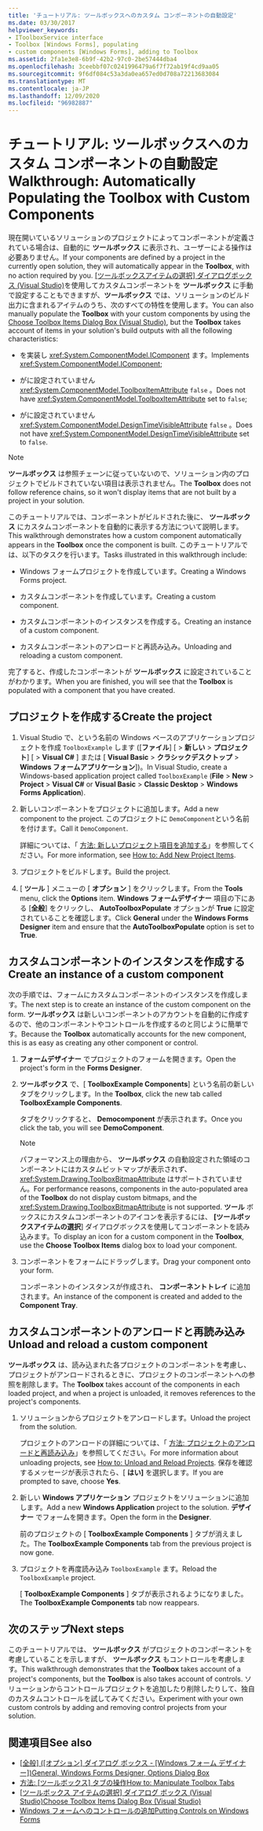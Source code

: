 ```yaml
---
title: 'チュートリアル: ツールボックスへのカスタム コンポーネントの自動設定'
ms.date: 03/30/2017
helpviewer_keywords:
- IToolboxService interface
- Toolbox [Windows Forms], populating
- custom components [Windows Forms], adding to Toolbox
ms.assetid: 2fa1e3e8-6b9f-42b2-97c0-2be57444dba4
ms.openlocfilehash: 3ceebbf07c0241996479a6f7f72ab19f4cd9aa05
ms.sourcegitcommit: 9f6df084c53a3da0ea657ed0d708a72213683084
ms.translationtype: MT
ms.contentlocale: ja-JP
ms.lasthandoff: 12/09/2020
ms.locfileid: "96982887"
---
```

# <a name="walkthrough-automatically-populating-the-toolbox-with-custom-components"></a><span data-ttu-id="f409b-102">チュートリアル: ツールボックスへのカスタム コンポーネントの自動設定</span><span class="sxs-lookup"><span data-stu-id="f409b-102">Walkthrough: Automatically Populating the Toolbox with Custom Components</span></span>

<span data-ttu-id="f409b-103">現在開いているソリューションのプロジェクトによってコンポーネントが定義されている場合は、自動的に **ツールボックス** に表示され、ユーザーによる操作は必要ありません。</span><span class="sxs-lookup"><span data-stu-id="f409b-103">If your components are defined by a project in the currently open solution, they will automatically appear in the **Toolbox**, with no action required by you.</span></span> <span data-ttu-id="f409b-104">[[ツールボックスアイテムの選択] ダイアログボックス (Visual Studio)](/previous-versions/visualstudio/visual-studio-2010/dyca0t6t(v=vs.100))を使用してカスタムコンポーネントを **ツールボックス** に手動で設定することもできますが、**ツールボックス** では、ソリューションのビルド出力に含まれるアイテムのうち、次のすべての特性を使用します。</span><span class="sxs-lookup"><span data-stu-id="f409b-104">You can also manually populate the **Toolbox** with your custom components by using the [Choose Toolbox Items Dialog Box (Visual Studio)](/previous-versions/visualstudio/visual-studio-2010/dyca0t6t(v=vs.100)), but the **Toolbox** takes account of items in your solution's build outputs with all the following characteristics:</span></span>

- <span data-ttu-id="f409b-105">を実装し <xref:System.ComponentModel.IComponent> ます。</span><span class="sxs-lookup"><span data-stu-id="f409b-105">Implements <xref:System.ComponentModel.IComponent>;</span></span>

- <span data-ttu-id="f409b-106">がに設定されていません <xref:System.ComponentModel.ToolboxItemAttribute> `false` 。</span><span class="sxs-lookup"><span data-stu-id="f409b-106">Does not have <xref:System.ComponentModel.ToolboxItemAttribute> set to `false`;</span></span>

- <span data-ttu-id="f409b-107">がに設定されていません <xref:System.ComponentModel.DesignTimeVisibleAttribute> `false` 。</span><span class="sxs-lookup"><span data-stu-id="f409b-107">Does not have <xref:System.ComponentModel.DesignTimeVisibleAttribute> set to `false`.</span></span>

> [!NOTE]
> <span data-ttu-id="f409b-108">**ツールボックス** は参照チェーンに従っていないので、ソリューション内のプロジェクトでビルドされていない項目は表示されません。</span><span class="sxs-lookup"><span data-stu-id="f409b-108">The **Toolbox** does not follow reference chains, so it won't display items that are not built by a project in your solution.</span></span>

<span data-ttu-id="f409b-109">このチュートリアルでは、コンポーネントがビルドされた後に、 **ツールボックス** にカスタムコンポーネントを自動的に表示する方法について説明します。</span><span class="sxs-lookup"><span data-stu-id="f409b-109">This walkthrough demonstrates how a custom component automatically appears in the **Toolbox** once the component is built.</span></span> <span data-ttu-id="f409b-110">このチュートリアルでは、以下のタスクを行います。</span><span class="sxs-lookup"><span data-stu-id="f409b-110">Tasks illustrated in this walkthrough include:</span></span>

- <span data-ttu-id="f409b-111">Windows フォームプロジェクトを作成しています。</span><span class="sxs-lookup"><span data-stu-id="f409b-111">Creating a Windows Forms project.</span></span>

- <span data-ttu-id="f409b-112">カスタムコンポーネントを作成しています。</span><span class="sxs-lookup"><span data-stu-id="f409b-112">Creating a custom component.</span></span>

- <span data-ttu-id="f409b-113">カスタムコンポーネントのインスタンスを作成する。</span><span class="sxs-lookup"><span data-stu-id="f409b-113">Creating an instance of a custom component.</span></span>

- <span data-ttu-id="f409b-114">カスタムコンポーネントのアンロードと再読み込み。</span><span class="sxs-lookup"><span data-stu-id="f409b-114">Unloading and reloading a custom component.</span></span>

<span data-ttu-id="f409b-115">完了すると、作成したコンポーネントが **ツールボックス** に設定されていることがわかります。</span><span class="sxs-lookup"><span data-stu-id="f409b-115">When you are finished, you will see that the **Toolbox** is populated with a component that you have created.</span></span>

## <a name="create-the-project"></a><span data-ttu-id="f409b-116">プロジェクトを作成する</span><span class="sxs-lookup"><span data-stu-id="f409b-116">Create the project</span></span>

1. <span data-ttu-id="f409b-117">Visual Studio で、という名前の Windows ベースのアプリケーションプロジェクトを作成 `ToolboxExample` します ([**ファイル**] [  >  **新しい**  >  **プロジェクト**] [  >  **Visual C#** ] または [ **Visual Basic**  >  **クラシックデスクトップ**  >  **Windows フォームアプリケーション**])。</span><span class="sxs-lookup"><span data-stu-id="f409b-117">In Visual Studio, create a Windows-based application project called `ToolboxExample` (**File** > **New** > **Project** > **Visual C#** or **Visual Basic** > **Classic Desktop** > **Windows Forms Application**).</span></span>

2. <span data-ttu-id="f409b-118">新しいコンポーネントをプロジェクトに追加します。</span><span class="sxs-lookup"><span data-stu-id="f409b-118">Add a new component to the project.</span></span> <span data-ttu-id="f409b-119">このプロジェクトに `DemoComponent`という名前を付けます。</span><span class="sxs-lookup"><span data-stu-id="f409b-119">Call it `DemoComponent`.</span></span>

     <span data-ttu-id="f409b-120">詳細については、「 [方法: 新しいプロジェクト項目を追加する](/previous-versions/visualstudio/visual-studio-2010/w0572c5b(v=vs.100))」を参照してください。</span><span class="sxs-lookup"><span data-stu-id="f409b-120">For more information, see [How to: Add New Project Items](/previous-versions/visualstudio/visual-studio-2010/w0572c5b(v=vs.100)).</span></span>

3. <span data-ttu-id="f409b-121">プロジェクトをビルドします。</span><span class="sxs-lookup"><span data-stu-id="f409b-121">Build the project.</span></span>

4. <span data-ttu-id="f409b-122">[ **ツール** ] メニューの [ **オプション** ] をクリックします。</span><span class="sxs-lookup"><span data-stu-id="f409b-122">From the **Tools** menu, click the **Options** item.</span></span> <span data-ttu-id="f409b-123">**Windows フォームデザイナー** 項目の下にある [**全般**] をクリックし、 **AutoToolboxPopulate** オプションが **True** に設定されていることを確認します。</span><span class="sxs-lookup"><span data-stu-id="f409b-123">Click **General** under the **Windows Forms Designer** item and ensure that the **AutoToolboxPopulate** option is set to **True**.</span></span>

## <a name="create-an-instance-of-a-custom-component"></a><span data-ttu-id="f409b-124">カスタムコンポーネントのインスタンスを作成する</span><span class="sxs-lookup"><span data-stu-id="f409b-124">Create an instance of a custom component</span></span>

<span data-ttu-id="f409b-125">次の手順では、フォームにカスタムコンポーネントのインスタンスを作成します。</span><span class="sxs-lookup"><span data-stu-id="f409b-125">The next step is to create an instance of the custom component on the form.</span></span> <span data-ttu-id="f409b-126">**ツールボックス** は新しいコンポーネントのアカウントを自動的に作成するので、他のコンポーネントやコントロールを作成するのと同じように簡単です。</span><span class="sxs-lookup"><span data-stu-id="f409b-126">Because the **Toolbox** automatically accounts for the new component, this is as easy as creating any other component or control.</span></span>

1. <span data-ttu-id="f409b-127">**フォームデザイナー** でプロジェクトのフォームを開きます。</span><span class="sxs-lookup"><span data-stu-id="f409b-127">Open the project's form in the **Forms Designer**.</span></span>

2. <span data-ttu-id="f409b-128">**ツールボックス** で、[ **ToolboxExample Components**] という名前の新しいタブをクリックします。</span><span class="sxs-lookup"><span data-stu-id="f409b-128">In the **Toolbox**, click the new tab called **ToolboxExample Components**.</span></span>

     <span data-ttu-id="f409b-129">タブをクリックすると、 **Democomponent** が表示されます。</span><span class="sxs-lookup"><span data-stu-id="f409b-129">Once you click the tab, you will see **DemoComponent**.</span></span>

    > [!NOTE]
    > <span data-ttu-id="f409b-130">パフォーマンス上の理由から、 **ツールボックス** の自動設定された領域のコンポーネントにはカスタムビットマップが表示されず、 <xref:System.Drawing.ToolboxBitmapAttribute> はサポートされていません。</span><span class="sxs-lookup"><span data-stu-id="f409b-130">For performance reasons, components in the auto-populated area of the **Toolbox** do not display custom bitmaps, and the <xref:System.Drawing.ToolboxBitmapAttribute> is not supported.</span></span> <span data-ttu-id="f409b-131">**ツール** ボックスにカスタムコンポーネントのアイコンを表示するには、 **[ツールボックスアイテムの選択**] ダイアログボックスを使用してコンポーネントを読み込みます。</span><span class="sxs-lookup"><span data-stu-id="f409b-131">To display an icon for a custom component in the **Toolbox**, use the **Choose Toolbox Items** dialog box to load your component.</span></span>

3. <span data-ttu-id="f409b-132">コンポーネントをフォームにドラッグします。</span><span class="sxs-lookup"><span data-stu-id="f409b-132">Drag your component onto your form.</span></span>

     <span data-ttu-id="f409b-133">コンポーネントのインスタンスが作成され、 **コンポーネントトレイ** に追加されます。</span><span class="sxs-lookup"><span data-stu-id="f409b-133">An instance of the component is created and added to the **Component Tray**.</span></span>

## <a name="unload-and-reload-a-custom-component"></a><span data-ttu-id="f409b-134">カスタムコンポーネントのアンロードと再読み込み</span><span class="sxs-lookup"><span data-stu-id="f409b-134">Unload and reload a custom component</span></span>

<span data-ttu-id="f409b-135">**ツールボックス** は、読み込まれた各プロジェクトのコンポーネントを考慮し、プロジェクトがアンロードされるときに、プロジェクトのコンポーネントへの参照を削除します。</span><span class="sxs-lookup"><span data-stu-id="f409b-135">The **Toolbox** takes account of the components in each loaded project, and when a project is unloaded, it removes references to the project's components.</span></span>

1. <span data-ttu-id="f409b-136">ソリューションからプロジェクトをアンロードします。</span><span class="sxs-lookup"><span data-stu-id="f409b-136">Unload the project from the solution.</span></span>

     <span data-ttu-id="f409b-137">プロジェクトのアンロードの詳細については、「 [方法: プロジェクトのアンロードと再読み込み](/previous-versions/visualstudio/visual-studio-2010/tt479x1t(v=vs.100))」を参照してください。</span><span class="sxs-lookup"><span data-stu-id="f409b-137">For more information about unloading projects, see [How to: Unload and Reload Projects](/previous-versions/visualstudio/visual-studio-2010/tt479x1t(v=vs.100)).</span></span> <span data-ttu-id="f409b-138">保存を確認するメッセージが表示されたら、[ **はい]** を選択します。</span><span class="sxs-lookup"><span data-stu-id="f409b-138">If you are prompted to save, choose **Yes**.</span></span>

2. <span data-ttu-id="f409b-139">新しい **Windows アプリケーション** プロジェクトをソリューションに追加します。</span><span class="sxs-lookup"><span data-stu-id="f409b-139">Add a new **Windows Application** project to the solution.</span></span> <span data-ttu-id="f409b-140">**デザイナー** でフォームを開きます。</span><span class="sxs-lookup"><span data-stu-id="f409b-140">Open the form in the **Designer**.</span></span>

     <span data-ttu-id="f409b-141">前のプロジェクトの [ **ToolboxExample Components** ] タブが消えました。</span><span class="sxs-lookup"><span data-stu-id="f409b-141">The **ToolboxExample Components** tab from the previous project is now gone.</span></span>

3. <span data-ttu-id="f409b-142">プロジェクトを再度読み込み `ToolboxExample` ます。</span><span class="sxs-lookup"><span data-stu-id="f409b-142">Reload the `ToolboxExample` project.</span></span>

     <span data-ttu-id="f409b-143">[ **ToolboxExample Components** ] タブが表示されるようになりました。</span><span class="sxs-lookup"><span data-stu-id="f409b-143">The **ToolboxExample Components** tab now reappears.</span></span>

## <a name="next-steps"></a><span data-ttu-id="f409b-144">次のステップ</span><span class="sxs-lookup"><span data-stu-id="f409b-144">Next steps</span></span>

<span data-ttu-id="f409b-145">このチュートリアルでは、 **ツールボックス** がプロジェクトのコンポーネントを考慮していることを示しますが、 **ツールボックス** もコントロールを考慮します。</span><span class="sxs-lookup"><span data-stu-id="f409b-145">This walkthrough demonstrates that the **Toolbox** takes account of a project's components, but the **Toolbox** is also takes account of controls.</span></span> <span data-ttu-id="f409b-146">ソリューションからコントロールプロジェクトを追加したり削除したりして、独自のカスタムコントロールを試してみてください。</span><span class="sxs-lookup"><span data-stu-id="f409b-146">Experiment with your own custom controls by adding and removing control projects from your solution.</span></span>

## <a name="see-also"></a><span data-ttu-id="f409b-147">関連項目</span><span class="sxs-lookup"><span data-stu-id="f409b-147">See also</span></span>

- <span data-ttu-id="f409b-148">[[全般] ([オプション] ダイアログ ボックス - [Windows フォーム デザイナー])](/previous-versions/visualstudio/visual-studio-2010/5aazxs78(v=vs.100))</span><span class="sxs-lookup"><span data-stu-id="f409b-148">[General, Windows Forms Designer, Options Dialog Box](/previous-versions/visualstudio/visual-studio-2010/5aazxs78(v=vs.100))</span></span>
- <span data-ttu-id="f409b-149">[方法: [ツールボックス] タブの操作](/previous-versions/visualstudio/visual-studio-2010/66kwe227(v=vs.100))</span><span class="sxs-lookup"><span data-stu-id="f409b-149">[How to: Manipulate Toolbox Tabs](/previous-versions/visualstudio/visual-studio-2010/66kwe227(v=vs.100))</span></span>
- <span data-ttu-id="f409b-150">[[ツールボックス アイテムの選択] ダイアログ ボックス (Visual Studio)](/previous-versions/visualstudio/visual-studio-2010/dyca0t6t(v=vs.100))</span><span class="sxs-lookup"><span data-stu-id="f409b-150">[Choose Toolbox Items Dialog Box (Visual Studio)](/previous-versions/visualstudio/visual-studio-2010/dyca0t6t(v=vs.100))</span></span>
- [<span data-ttu-id="f409b-151">Windows フォームへのコントロールの追加</span><span class="sxs-lookup"><span data-stu-id="f409b-151">Putting Controls on Windows Forms</span></span>](putting-controls-on-windows-forms.md)
